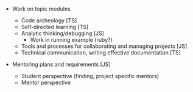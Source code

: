 * Work on topic modules
    * Code archeology [TS]
    * Self-directed learning [TS]
    * Analytic thinking/debugging [JS]
        - Work in running example (ruby?)
    * Tools and processes for collaborating and managing projects [JS]
    * Technical communication, writing effective documentation [TS]

* Mentoring plans and requirements [JS]
    * Student perspective (finding, project specific mentors)
    * Mentor perspective
